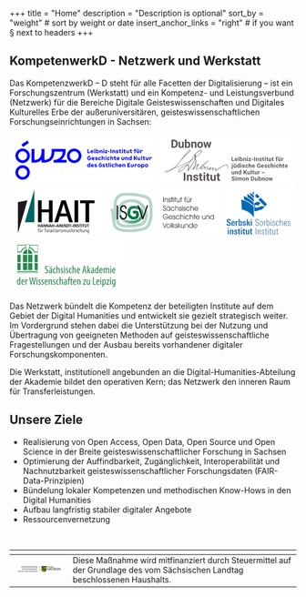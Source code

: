 +++
title = "Home"
description = "Description is optional"
sort_by = "weight" # sort by weight or date
insert_anchor_links = "right" # if you want § next to headers
+++


## KompetenwerkD - Netzwerk und Werkstatt

Das KompetenzwerkD – D steht für alle Facetten der Digitalisierung – ist ein Forschungszentrum (Werkstatt) und ein Kompetenz- und Leistungsverbund (Netzwerk) für die Bereiche Digitale Geisteswissenschaften und Digitales Kulturelles Erbe der außeruniversitären, geisteswissenschaftlichen Forschungseinrichtungen in Sachsen:

 [![](images/gwzo-logo.png)](https://www.leibniz-gwzo.de/) [![](images/di-logo.png)](http://www.dubnow.de/) [![](images/hait-logo.png)](https://hait.tu-dresden.de/)  [![](images/isgv-logo.png)](https://www.isgv.de/) [![](images/si-logo.png)](https://www.serbski-institut.de/)  [![](images/saw-logo.png)](https://www.saw-leipzig.de/)


Das Netzwerk bündelt die Kompetenz der beteiligten Institute auf dem Gebiet der Digital Humanities und entwickelt sie gezielt strategisch weiter. Im Vordergrund stehen dabei die Unterstützung bei der Nutzung und Übertragung von geeigneten Methoden auf geisteswissenschaftliche Fragestellungen und der Ausbau bereits vorhandener digitaler Forschungskomponenten.

Die Werkstatt, institutionell angebunden an die Digital-Humanities-Abteilung der Akademie bildet den operativen Kern; das Netzwerk den inneren Raum für Transferleistungen.

## Unsere Ziele

* Realisierung von Open Access, Open Data, Open Source und Open Science in der Breite geisteswissenschaftlicher Forschung in Sachsen
* Optimierung der Auffindbarkeit, Zugänglichkeit, Interoperabilität und Nachnutzbarkeit geisteswissenschaftlicher Forschungsdaten (FAIR-Data-Prinzipien)
* Bündelung lokaler Kompetenzen und methodischen Know-Hows in den Digital Humanities
* Aufbau langfristig stabiler digitaler Angebote
* Ressourcenvernetzung

<br/>

|<!-- -->|<!-- -->|
|--|--|
| ![](images/smwk-logo.png) | Diese Maßnahme wird mitfinanziert durch Steuermittel auf der Grundlage des vom Sächsischen Landtag beschlossenen Haushalts. |